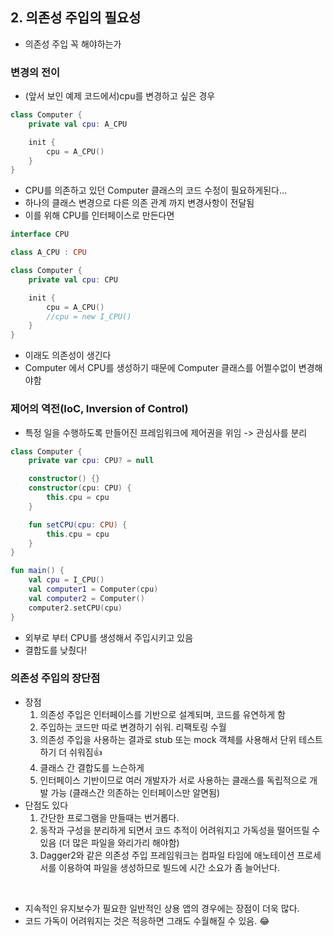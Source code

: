 ## 2. 의존성 주입의 필요성

- 의존성 주입 꼭 해야하는가

### 변경의 전이

- (앞서 보인 예제 코드에서)cpu를 변경하고 싶은 경우

```kotlin
class Computer {
    private val cpu: A_CPU

    init {
        cpu = A_CPU()
    }
}
```
- CPU를 의존하고 있던 Computer 클래스의 코드 수정이 필요하게된다...
- 하나의 클래스 변경으로 다른 의존 관계 까지 변경사항이 전달됨
- 이를 위해 CPU를 인터페이스로 만든다면

```kotlin
interface CPU

class A_CPU : CPU

class Computer {
    private val cpu: CPU

    init {
        cpu = A_CPU()
        //cpu = new I_CPU()
    }
}
```

- 이래도 의존성이 생긴다
- Computer 에서 CPU를 생성하기 때문에 Computer 클래스를 어쩔수없이 변경해야함

### 제어의 역전(IoC, Inversion of Control)

- 특정 일을 수행하도록 만들어진 프레임워크에 제어권을 위임 -> 관심사를 분리

```kotlin
class Computer {
    private var cpu: CPU? = null

    constructor() {}
    constructor(cpu: CPU) {
        this.cpu = cpu
    }

    fun setCPU(cpu: CPU) {
        this.cpu = cpu
    }
}

fun main() {
    val cpu = I_CPU()
    val computer1 = Computer(cpu)
    val computer2 = Computer()
    computer2.setCPU(cpu)
}
```

- 외부로 부터 CPU를 생성해서 주입시키고 있음
- 결합도를 낮췄다!


### 의존성 주입의 장단점

- 장점
    1. 의존성 주입은 인터페이스를 기반으로 설계되며, 코드를 유연하게 함
    2. 주입하는 코드만 따로 변경하기 쉬워. 리팩토링 수월
    3. 의존성 주입을 사용하는 결과로 stub 또는 mock 객체를 사용해서 단위 테스트 하기 더 쉬워짐👍
    4. 클래스 간 결합도를 느슨하게
    5. 인터페이스 기반이므로 여러 개발자가 서로 사용하는 클래스를 독립적으로 개발 가능 (클래스간 의존하는 인터페이스만 알면됨)
- 단점도 있다
    1. 간단한 프로그램을 만들때는 번거롭다.
    2. 동작과 구성을 분리하게 되면서 코드 추적이 어려워지고 가독성을 떨어뜨릴 수 있음 (더 많은 파일을 와리가리 해야함)
    3. Dagger2와 같은 의존성 주입 프레임워크는 컴파일 타임에 애노테이션 프로세서를 이용하여 파일을 생성하므로 빌드에 시간 소요가 좀 늘어난다.

<br/>

- 지속적인 유지보수가 필요한 일반적인 상용 앱의 경우에는 장점이 더욱 많다.
- 코드 가독이 어려워지는 것은 적응하면 그래도 수월해질 수 있음. 😂

